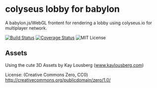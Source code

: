 # colyseus lobby for babylon

A babylon.js/WebGL frontent for rendering a lobby using colyseus.io for multiplayer network.

[![Build Status](https://travis-ci.com/brean/colyseus-lobby-babylon.svg?branch=main)](https://travis-ci.com/brean/colyseus-lobby-babylon)
[![Coverage Status](https://coveralls.io/repos/github/brean/colyseus-lobby-babylon/badge.svg?branch=main)](https://coveralls.io/github/brean/colyseus-lobby-babylon?branch=main)
![MIT License](https://img.shields.io/github/license/brean/colyseus-lobby-babylon)

## Assets

Using the cute 3D Assets by Kay Lousberg (www.kaylousberg.com)

License: (Creative Commons Zero, CC0)
http://creativecommons.org/publicdomain/zero/1.0/


